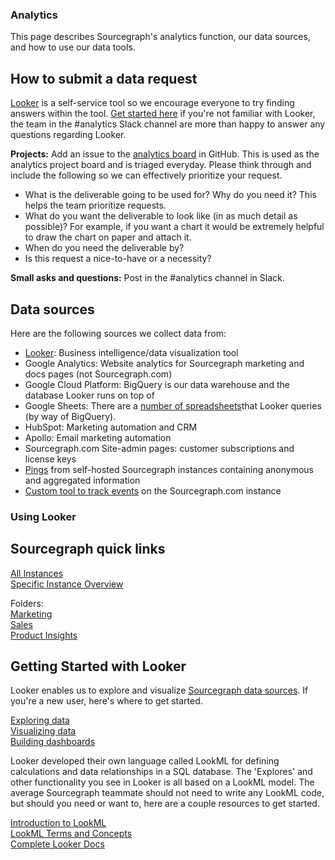 ### Analytics

This page describes Sourcegraph's analytics function, our data sources, and how to use our data tools.

## How to submit a data request

[Looker](https://sourcegraph.looker.com/) is a self-service tool so we encourage everyone to try finding answers within the tool. [Get started here](#using-looker) if you're not familiar with Looker, the team in the #analytics Slack channel are more than happy to answer any questions regarding Looker. 

**Projects:** Add an issue to the [analytics board](https://github.com/sourcegraph/analytics/issues) in GitHub. This is used as the analytics project board and is triaged everyday. Please think through and include the following so we can effectively prioritize your request.
- What is the deliverable going to be used for? Why do you need it? This helps the team prioritize requests. 
- What do you want the deliverable to look like (in as much detail as possible)? For example, if you want a chart it would be extremely helpful to draw the chart on paper and attach it.
- When do you need the deliverable by? 
- Is this request a nice-to-have or a necessity?

**Small asks and questions:** Post in the #analytics channel in Slack. 

## Data sources

Here are the following sources we collect data from:

* [Looker](#using-looker): Business intelligence/data visualization tool
* Google Analytics: Website analytics for Sourcegraph marketing and docs pages (not Sourcegraph.com)
* Google Cloud Platform: BigQuery is our data warehouse and the database Looker runs on top of
* Google Sheets: There are a [number of spreadsheets](https://drive.google.com/drive/folders/1vOyhFO90FjHe-bwnHOZeljHLuhXL2BAv)that Looker queries (by way of BigQuery).
* HubSpot: Marketing automation and CRM
* Apollo: Email marketing automation
* Sourcegraph.com Site-admin pages: customer subscriptions and license keys
* [Pings](https://docs.sourcegraph.com/admin/pings) from self-hosted Sourcegraph instances containing anonymous and aggregated information
* [Custom tool to track events](https://github.com/sourcegraph/sourcegraph/issues/5486) on the Sourcegraph.com instance

### Using Looker

## Sourcegraph quick links

[All Instances](https://sourcegraph.looker.com/looks/436)<br/>
[Specific Instance Overview](https://sourcegraph.looker.com/dashboards/94?Unique%20Server%20ID=Uber&Site%20ID=&filter_config=%7B%22Unique%20Server%20ID%22:%5B%7B%22type%22:%22%3D%22,%22values%22:%5B%7B%22constant%22:%22Uber%22%7D,%7B%7D%5D,%22id%22:4%7D%5D,%22Site%20ID%22:%5B%7B%22type%22:%22%3D%22,%22values%22:%5B%7B%22constant%22:%22%22%7D,%7B%7D%5D,%22id%22:5%7D%5D%7D)<br/>

Folders:<br/>
[Marketing](https://sourcegraph.looker.com/folders/109)<br/>
[Sales](https://sourcegraph.looker.com/folders/114)<br/>
[Product Insights](https://sourcegraph.looker.com/folders/113)<br/>

## Getting Started with Looker

Looker enables us to explore and visualize [Sourcegraph data sources](https://docs.google.com/document/d/1H_OFThjtOAnMVxH6vxUnS_NUMk0ktH1KuM0aJ-8kciU/edit?usp=sharing). If you're a new user, here's where to get started.

[Exploring data](http://www.looker.com/docs/exploring-data/exploring-data)<br/>
[Visualizing data](http://www.looker.com/docs/exploring-data/visualizing-query-results)<br/>
[Building dashboards](http://www.looker.com/docs/exploring-data/building-dashboards)<br/>

Looker developed their own language called LookML for defining calculations and data relationships in a SQL database. The 'Explores' and other functionality you see in Looker is all based on a LookML model.  The average Sourcegraph teammate should not need to write any LookML code, but should you need or want to, here are a couple resources to get started.

[Introduction to LookML](http://www.looker.com/docs/data-modeling/learning-lookml/what-is-lookml)<br/>
[LookML Terms and Concepts](http://www.looker.com/docs/data-modeling/learning-lookml/lookml-terms-and-concepts)<br/>
[Complete Looker Docs](http://www.looker.com/docs/reference)<br/>
